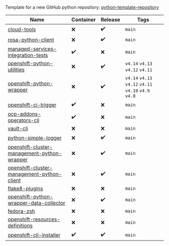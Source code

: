 Template for a new GitHub python repository: [python-template-repository](https://github.com/myakove/python-template-repository)

| Name  | Container | Release | Tags |
|---|---|---|---|
| [cloud-tools](https://github.com/RedHatQE/cloud-tools) | :x: | :heavy_check_mark: | `main`  | 
| [rosa-python-client](https://github.com/RedHatQE/rosa-python-client) | :x: | :heavy_check_mark: | `main`  |  
| [managed-services-integration-tests](https://github.com/RedHatQE/managed-services-integration-tests) | :heavy_check_mark: | :x: | `main`  | 
| [openshift-python-utilities](https://github.com/RedHatQE/openshift-python-utilities) | :x: | :heavy_check_mark: | `v4.14`  `v4.13` `v4.12` `v4.11` | 
| [openshift-python-wrapper](https://github.com/RedHatQE/openshift-python-wrapper) | :x: | :heavy_check_mark: | `v4.14`  `v4.13` `v4.12` `v4.11` `v4.10` `v4.9`  `v4.8`  | 
| [openshift-ci-trigger](https://github.com/RedHatQE/openshift-ci-trigger) | :heavy_check_mark: | :x: | `main`  | 
| [ocp-addons-operators-cli](https://github.com/RedHatQE/ocp-addons-operators-cli) | :heavy_check_mark: | :x: | `main`  | 
| [vault-cli](https://github.com/RedHatQE/vault-cli) | :x: | :x: | `main`  | 
| [python-simple-logger](https://github.com/RedHatQE/python-simple-logger) | :x: | :heavy_check_mark: | `main`  |  
| [openshift-cluster-management-python-wrapper](https://github.com/RedHatQE/openshift-cluster-management-python-wrapper) | :x: | :heavy_check_mark: | `main`  | 
| [openshift-cluster-management-python-client](https://github.com/RedHatQE/openshift-cluster-management-python-client) | :x: | :heavy_check_mark: | `main`  | 
| [flake8-plugins](https://github.com/RedHatQE/flake8-plugins) | :x: | :x: | `main`  | 
| [openshift-python-wrapper-data-collector](https://github.com/RedHatQE/openshift-python-wrapper-data-collector) | :x: | :heavy_check_mark: | `main`  | 
| [fedora-zsh](https://github.com/RedHatQE/fedora-zsh) | :x: | :x: | `main`  | 
| [openshift-resources-definitions](https://github.com/RedHatQE/openshift-resources-definitions) | :x: | :x: | `main`  | 
| [openshift-cli-installer](https://github.com/RedHatQE/openshift-cli-installer) | :heavy_check_mark: | :heavy_check_mark: | `main`  | 
